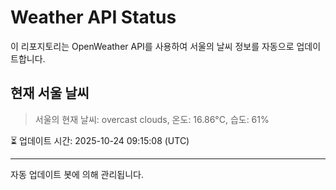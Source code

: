 
# Weather API Status

이 리포지토리는 OpenWeather API를 사용하여 서울의 날씨 정보를 자동으로 업데이트합니다.

## 현재 서울 날씨
> 서울의 현재 날씨: overcast clouds, 온도: 16.86°C, 습도: 61%

⏳ 업데이트 시간: 2025-10-24 09:15:08 (UTC)

---
자동 업데이트 봇에 의해 관리됩니다.
